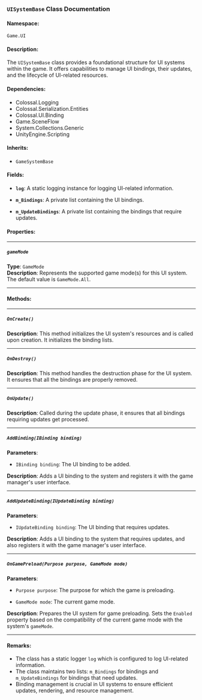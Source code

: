 ### `UISystemBase` Class Documentation

#### Namespace:
`Game.UI`

#### Description:
The `UISystemBase` class provides a foundational structure for UI systems within the game. It offers capabilities to manage UI bindings, their updates, and the lifecycle of UI-related resources.

#### Dependencies:
- Colossal.Logging
- Colossal.Serialization.Entities
- Colossal.UI.Binding
- Game.SceneFlow
- System.Collections.Generic
- UnityEngine.Scripting

#### Inherits:
- `GameSystemBase`

#### Fields:

- **`log`**: A static logging instance for logging UI-related information.

- **`m_Bindings`**: A private list containing the UI bindings.

- **`m_UpdateBindings`**: A private list containing the bindings that require updates.

#### Properties:

---

##### `gameMode`

**Type**: `GameMode`  
**Description**: Represents the supported game mode(s) for this UI system. The default value is `GameMode.All`.

---

#### Methods:

---

##### `OnCreate()`

**Description**: This method initializes the UI system's resources and is called upon creation. It initializes the binding lists.

---

##### `OnDestroy()`

**Description**: This method handles the destruction phase for the UI system. It ensures that all the bindings are properly removed.

---

##### `OnUpdate()`

**Description**: Called during the update phase, it ensures that all bindings requiring updates get processed.

---

##### `AddBinding(IBinding binding)`

**Parameters**:  
- `IBinding binding`: The UI binding to be added.

**Description**: Adds a UI binding to the system and registers it with the game manager's user interface.

---

##### `AddUpdateBinding(IUpdateBinding binding)`

**Parameters**:  
- `IUpdateBinding binding`: The UI binding that requires updates.

**Description**: Adds a UI binding to the system that requires updates, and also registers it with the game manager's user interface.

---

##### `OnGamePreload(Purpose purpose, GameMode mode)`

**Parameters**:  
- `Purpose purpose`: The purpose for which the game is preloading.
  
- `GameMode mode`: The current game mode.

**Description**: Prepares the UI system for game preloading. Sets the `Enabled` property based on the compatibility of the current game mode with the system's `gameMode`.

---

#### Remarks:

- The class has a static logger `log` which is configured to log UI-related information.
- The class maintains two lists: `m_Bindings` for bindings and `m_UpdateBindings` for bindings that need updates.
- Binding management is crucial in UI systems to ensure efficient updates, rendering, and resource management.
